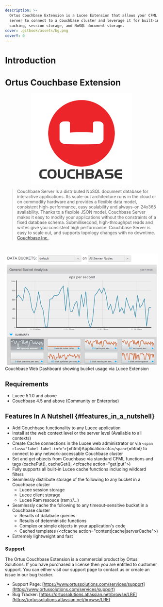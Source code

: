 ```yaml
---
description: >-
  Ortus Couchbase Extension is a Lucee Extension that allows your CFML
  server to connect to a Couchbase cluster and leverage it for built-in
  caching, session storage, and NoSQL document storage.
cover: .gitbook/assets/bg.png
coverY: 0
---
```


# Introduction

# Ortus Couchbase Extension

<img src="./.gitbook/assets/logo-head-couchbase.svg" alt="Ortus Couchbase Extension" height="300px" style="display:block;margin-left: auto;margin-right:auto"/>

> Couchbase Server is a distributed NoSQL document database for interactive applications. Its scale-out architecture runs in the cloud or on commodity hardware and provides a flexible data model, consistent high-performance, easy scalability and always-on 24x365 availability. Thanks to a flexible JSON model, Couchbase Server makes it easy to modify your applications without the constraints of a fixed database schema. Submillisecond, high-throughput reads and writes give you consistent high performance. Couchbase Server is easy to scale out, and supports topology changes with no downtime. [Couchbase Inc.](http://www.couchbase.com/).

 


![Couchbase web dashboard](./.gitbook/assets/monitor_graph.png)
Couchbase Web Dashboard showing bucket usage via Lucee Extension

## Requirements

* Lucee 5.1.0 and above
* Couchbase 4.5 and above (Community or Enterprise)

## Features In A Nutshell {#features_in_a_nutshell}

* Add Couchbase functionality to any Lucee application
* Install at the web context level or the server level (Available to
    all contexts)
* Create Cache connections in the Lucee web administrator or via
    `<span class="label label-info">`{=html}Application.cfc`</span>`{=html}
    to connect to any network-accessable Couchbase cluster
* Set and get objects from Couchbase via standard CFML functions and
    tags (cachePut(), cacheGet(), \<cfcache action=\"get\|put\"\>)
* Fully supports all built-in Lucee cache functions including wildcard
    filters
* Seamlessly distribute storage of the following to any bucket in a
    Couchbase cluster
  * Lucee session storage
  * Lucee client storage
  * Lucee Ram resouce (ram://\...)
* Seamlessly cache the following to any timeout-sensitive bucket in a
    Couchbase cluster
  * Results of database queries
  * Results of deterministic functions
  * Complex or simple objects in your application\'s code
  * Cached templates (\<cfcache
        action=\"content\|cache\|serverCache\"\>)
* Extremely lightweight and fast

### Support

The Ortus Couchbase Extension is a commercial product by Ortus Solutions. If you have purchased a license then you are entitled to customer support. You can either visit our support page to contact us or create an issue in our bug tracker.

* Support Page: [https://www.ortussolutions.com/services/support](https://www.ortussolutions.com/services/support)
* Bug Tracker: [https://ortussolutions.atlassian.net/browse/LRE](https://ortussolutions.atlassian.net/browse/LRE)
